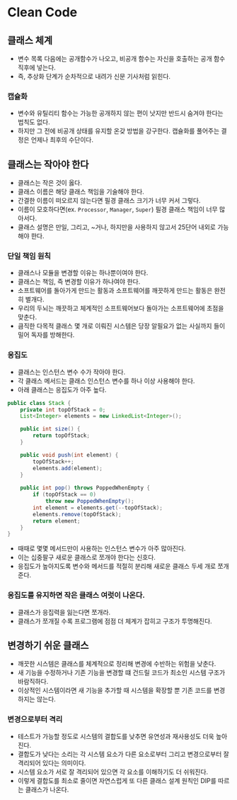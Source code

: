 # Clean Code

## 클래스 체계
- 변수 목록 다음에는 공개함수가 나오고, 비공개 함수는 자신을 호출하는 공개 함수 직후에 넣는다.
- 즉, 추상화 단계가 순차적으로 내려가 신문 기사처럼 읽힌다.

### 캡슐화
- 변수와 유틸리티 함수는 가능한 공개하지 않는 편이 낫지만 반드시 숨겨야 한다는 법칙도 없다.
- 하지만 그 전에 비공개 상태를 유지할 온갖 방법을 강구한다. 캡슐화를 풀어주는 결정은 언제나 최후의 수단이다.

## 클래스는 작아야 한다
- 클래스는 작은 것이 옳다.
- 클래스 이름은 해당 클래스 책임을 기술해야 한다.
- 간결한 이름이 떠오르지 않는다면 필경 클래스 크기가 너무 커서 그렇다.
- 이름이 모호하다면(ex. `Processor`, `Manager`, `Super`) 필경 클래스 책임이 너무 많아서다.
- 클래스 설명은 만일, 그리고, ~거나, 하지만을 사용하지 않고서 25단어 내외로 가능해야 한다.

### 단일 책임 원칙
- 클래스나 모듈을 변경할 이유는 하나뿐이여야 한다.
- 클래스는 책임, 즉 변경할 이유가 하나여야 한다.
- 소프트웨어를 돌아가게 만드는 활동과 소프트웨어를 깨끗하게 만드는 활동은 완전히 별개다.
- 우리의 두뇌는 깨끗하고 체계적인 소프트웨어보다 돌아가는 소프트웨어에 초점을 맞춘다.
- 큼직한 다목적 클래스 몇 개로 이뤄진 시스템은 당장 알필요가 없는 사실까지 들이밀어 독자를 방해한다.

### 응집도
- 클래스는 인스턴스 변수 수가 작아야 한다.
- 각 클래스 메서드는 클래스 인스턴스 변수를 하나 이상 사용해야 한다.
- 아래 클래스는 응집도가 아주 높다.

```java
public class Stack {
	private int topOfStack = 0;
	List<Integer> elements = new LinkedList<Integer>();

	public int size() { 
		return topOfStack;
	}

	public void push(int element) {
		topOfStack++;
		elements.add(element);
	}
	
	public int pop() throws PoppedWhenEmpty { 
		if (topOfStack == 0)
			throw new PoppedWhenEmpty();
		int element = elements.get(--topOfStack); 
		elements.remove(topOfStack);
		return element;
	}
}
```

- 때때로 몇몇 메서드만이 사용하는 인스턴스 변수가 아주 많아진다.
- 이는 십중팔구 새로운 클래스로 쪼개야 한다는 신호다.
- 응집도가 높아지도록 변수와 메서드를 적절히 분리해 새로운 클래스 두세 개로 쪼개준다.

### 응집도를 유지하면 작은 클래스 여럿이 나온다.
- 클래스가 응집력을 잃는다면 쪼개라.
- 클래스가 쪼개질 수록 프로그램에 점점 더 체계가 잡히고 구조가 투명해진다.

## 변경하기 쉬운 클래스
- 깨끗한 시스템은 클래스를 체계적으로 정리해 변경에 수반하는 위험을 낮춘다.
- 새 기능을 수정하거나 기존 기능을 변경할 떄 건드릴 코드가 최소인 시스템 구조가 바람직하다.
- 이상적인 시스템이라면 새 기능을 추가할 때 시스템을 확장할 뿐 기존 코드를 변경하지는 않는다.

### 변경으로부터 격리
- 테스트가 가능할 정도로 시스템의 결합도를 낮추면 유연성과 재사용성도 더욱 높아진다.
- 결합도가 낮다는 소리는 각 시스템 요소가 다른 요소로부터 그리고 변경으로부터 잘 격리되어 있다는 의미이다.
- 시스템 요소가 서로 잘 격리되어 있으면 각 요소를 이해하기도 더 쉬워진다.
- 이렇게 결합도를 최소로 줄이면 자연스럽게 또 다른 클래스 설계 원칙인 DIP를 따르는 클래스가 나온다.
